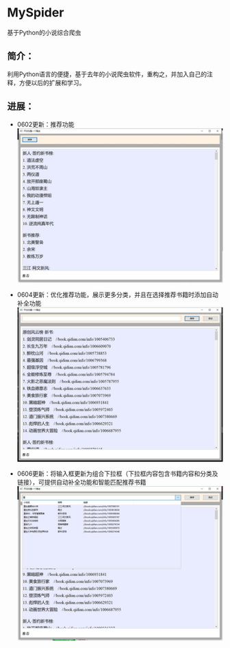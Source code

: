 # MySpider
基于Python的小说综合爬虫
## 简介：
利用Python语言的便捷，基于去年的小说爬虫软件，重构之，并加入自己的注释，方便以后的扩展和学习。
## 进展：
* 0602更新：推荐功能
![0602版本](https://github.com/cbhust8025/MySpider/blob/master/spider0602.jpg)

* 0604更新：优化推荐功能，展示更多分类，并且在选择推荐书籍时添加自动补全功能
![0604版本](https://github.com/cbhust8025/MySpider/blob/master/spider0604.jpg)

* 0606更新：将输入框更新为组合下拉框（下拉框内容包含书籍内容和分类及链接），可提供自动补全功能和智能匹配推荐书籍
![0606版本](https://github.com/cbhust8025/MySpider/blob/master/spider0606.jpg)
